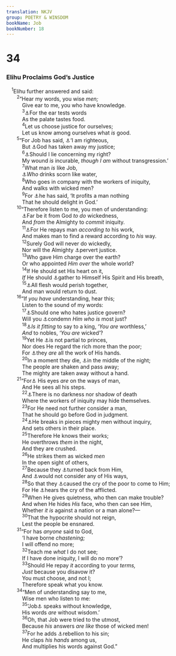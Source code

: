 ```yaml
---
translation: NKJV
group: POETRY & WINSDOM
bookName: Job 
bookNumber: 18
---
```


<div class="title"><h1>34</h1><h3>Elihu Proclaims God’s Justice</h3></div>
<span class="verse giop_34_1"> <sup>1</sup>Elihu further answered and said:<br/></span>
<span class="verse giop_34_2">  <sup>2</sup>“Hear my words, you wise <i>men;</i><br/>   Give ear to me, you who have knowledge.<br/></span>
<span class="verse giop_34_3">   <sup>3</sup><a data-toggle="tooltip" data-placement="bottom" title="Job 6:30; 12:11">⚓</a>For the ear tests words<br/>   As the palate tastes food.<br/></span>
<span class="verse giop_34_4">   <sup>4</sup>Let us choose justice for ourselves;<br/>   Let us know among ourselves what <i>is</i> good.<br/></span>
<span class="verse giop_34_5">  <sup>5</sup>“For Job has said, <a data-toggle="tooltip" data-placement="bottom" title="Job 13:18; 33:9">⚓</a>‘I am righteous,<br/>   But <a data-toggle="tooltip" data-placement="bottom" title="Job 27:2">⚓</a>God has taken away my justice;<br/></span>
<span class="verse giop_34_6">   <sup>6</sup><a data-toggle="tooltip" data-placement="bottom" title="Job 6:4; 9:17">⚓</a>Should I lie concerning my right?<br/>   My wound <i>is</i> incurable, <i>though</i> <i>I</i> <i>am</i> without transgression.’<br/></span>
<span class="verse giop_34_7">   <sup>7</sup>What man <i>is</i> like Job,<br/>   <a data-toggle="tooltip" data-placement="bottom" title="Job 15:16">⚓</a><i>Who</i> drinks scorn like water,<br/></span>
<span class="verse giop_34_8">   <sup>8</sup>Who goes in company with the workers of iniquity,<br/>   And walks with wicked men?<br/></span>
<span class="verse giop_34_9">   <sup>9</sup>For <a data-toggle="tooltip" data-placement="bottom" title="Mal. 3:14">⚓</a>he has said, ‘It profits a man nothing<br/>   That he should delight in God.’<br/></span>
<span class="verse giop_34_10">  <sup>10</sup>“Therefore listen to me, you men of understanding:<br/>   <a data-toggle="tooltip" data-placement="bottom" title="(Gen. 18:25; Deut. 32:4; 2 Chr. 19:7); Job 8:3; 36:23; Ps. 92:15; Rom. 9:14">⚓</a>Far be it from God <i>to</i> <i>do</i> wickedness,<br/>   And <i>from</i> the Almighty to <i>commit</i> iniquity.<br/></span>
<span class="verse giop_34_11">   <sup>11</sup><a data-toggle="tooltip" data-placement="bottom" title="Job 34:25; Ps. 62:12; (Prov. 24:12; Jer. 32:19); Ezek. 33:20; (Matt. 16:27); Rom. 2:6; (2 Cor. 5:10; Rev. 22:12)">⚓</a>For He repays man <i>according</i> <i>to</i> his work,<br/>   And makes man to find a reward according to <i>his</i> way.<br/></span>
<span class="verse giop_34_12">   <sup>12</sup>Surely God will never do wickedly,<br/>   Nor will the Almighty <a data-toggle="tooltip" data-placement="bottom" title="Job 8:3">⚓</a>pervert justice.<br/></span>
<span class="verse giop_34_13">   <sup>13</sup>Who gave Him charge over the earth?<br/>   Or who appointed <i>Him</i> <i>over</i> the whole world?<br/></span>
<span class="verse giop_34_14">   <sup>14</sup>If He should set His heart on it,<br/>   <i>If</i> He should <a data-toggle="tooltip" data-placement="bottom" title="Job 12:10; Ps. 104:29; (Eccl. 12:7)">⚓</a>gather to Himself His Spirit and His breath,<br/></span>
<span class="verse giop_34_15">   <sup>15</sup><a data-toggle="tooltip" data-placement="bottom" title="(Gen. 3:19); Job 10:9; (Eccl. 12:7)">⚓</a>All flesh would perish together,<br/>   And man would return to dust.<br/></span>
<span class="verse giop_34_16">  <sup>16</sup>“If <i>you</i> <i>have</i> understanding, hear this;<br/>   Listen to the sound of my words:<br/></span>
<span class="verse giop_34_17">   <sup>17</sup><a data-toggle="tooltip" data-placement="bottom" title="2 Sam. 23:3; Job 34:30">⚓</a>Should one who hates justice govern?<br/>   Will you <a data-toggle="tooltip" data-placement="bottom" title="Job 40:8">⚓</a>condemn <i>Him</i> <i>who</i> <i>is</i> most just?<br/></span>
<span class="verse giop_34_18">   <sup>18</sup><a data-toggle="tooltip" data-placement="bottom" title="Ex. 22:28">⚓</a><i>Is</i> <i>it</i> <i>fitting</i> to say to a king, ‘<i>You</i> <i>are</i> worthless,’<br/>   <i>And</i> to nobles, ‘<i>You</i> <i>are</i> wicked’?<br/></span>
<span class="verse giop_34_19">   <sup>19</sup>Yet He <a data-toggle="tooltip" data-placement="bottom" title="(Deut. 10:17; Acts 10:34; Rom. 2:11, 12)">⚓</a>is not partial to princes,<br/>   Nor does He regard the rich more than the poor;<br/>   For <a data-toggle="tooltip" data-placement="bottom" title="Job 31:15">⚓</a>they <i>are</i> all the work of His hands.<br/></span>
<span class="verse giop_34_20">   <sup>20</sup>In a moment they die, <a data-toggle="tooltip" data-placement="bottom" title="Ex. 12:29; Job 34:25; 36:20">⚓</a>in the middle of the night;<br/>   The people are shaken and pass away;<br/>   The mighty are taken away without a hand.<br/></span>
<span class="verse giop_34_21">  <sup>21</sup>“For<a data-toggle="tooltip" data-placement="bottom" title="(2 Chr. 16:9); Job 31:4; Ps. 34:15; (Prov. 5:21; 15:3; Jer. 16:17; 32:19)">⚓</a> His eyes <i>are</i> on the ways of man,<br/>   And He sees all his steps.<br/></span>
<span class="verse giop_34_22">   <sup>22</sup><a data-toggle="tooltip" data-placement="bottom" title="(Ps. 139:11, 12; Amos 9:2, 3)">⚓</a>There is no darkness nor shadow of death<br/>   Where the workers of iniquity may hide themselves.<br/></span>
<span class="verse giop_34_23">   <sup>23</sup>For He need not further consider a man,<br/>   That he should go before God in judgment.<br/></span>
<span class="verse giop_34_24">   <sup>24</sup><a data-toggle="tooltip" data-placement="bottom" title="Job 12:19; (Dan. 2:21)">⚓</a>He breaks in pieces mighty men without inquiry,<br/>   And sets others in their place.<br/></span>
<span class="verse giop_34_25">   <sup>25</sup>Therefore He knows their works;<br/>   He overthrows <i>them</i> in the night,<br/>   And they are crushed.<br/></span>
<span class="verse giop_34_26">   <sup>26</sup>He strikes them as wicked <i>men</i><br/>   In the open sight of others,<br/></span>
<span class="verse giop_34_27">   <sup>27</sup>Because they <a data-toggle="tooltip" data-placement="bottom" title="1 Sam. 15:11">⚓</a>turned back from Him,<br/>   And <a data-toggle="tooltip" data-placement="bottom" title="Ps. 28:5; Is. 5:12">⚓</a>would not consider any of His ways,<br/></span>
<span class="verse giop_34_28">   <sup>28</sup>So that they <a data-toggle="tooltip" data-placement="bottom" title="Job 35:9; James 5:4">⚓</a>caused the cry of the poor to come to Him;<br/>   For He <a data-toggle="tooltip" data-placement="bottom" title="(Ex. 22:23); Job 22:27">⚓</a>hears the cry of the afflicted.<br/></span>
<span class="verse giop_34_29">   <sup>29</sup>When He gives quietness, who then can make trouble?<br/>   And when He hides <i>His</i> face, who then can see Him,<br/>   Whether <i>it</i> <i>is</i> against a nation or a man alone?—<br/></span>
<span class="verse giop_34_30">   <sup>30</sup>That the hypocrite should not reign,<br/>   Lest the people be ensnared.<br/></span>
<span class="verse giop_34_31">  <sup>31</sup>“For has <i>anyone</i> said to God,<br/>   ‘I have borne <i>chastening;</i><br/>   I will offend no more;<br/></span>
<span class="verse giop_34_32">   <sup>32</sup>Teach me <i>what</i> I do not see;<br/>   If I have done iniquity, I will do no more’?<br/></span>
<span class="verse giop_34_33">   <sup>33</sup>Should He repay <i>it</i> according to your <i>terms,</i><br/>   <i>Just</i> because you disavow it?<br/>   You must choose, and not I;<br/>   Therefore speak what you know.<br/></span>
<span class="verse giop_34_34">  <sup>34</sup>“Men of understanding say to me,<br/>   Wise men who listen to me:<br/></span>
<span class="verse giop_34_35">   <sup>35</sup>‘Job<a data-toggle="tooltip" data-placement="bottom" title="Job 35:16; 38:2">⚓</a> speaks without knowledge,<br/>   His words <i>are</i> without wisdom.’<br/></span>
<span class="verse giop_34_36">   <sup>36</sup>Oh, that Job were tried to the utmost,<br/>   Because <i>his</i> answers <i>are</i> <i>like</i> those of wicked men!<br/></span>
<span class="verse giop_34_37">   <sup>37</sup>For he adds <a data-toggle="tooltip" data-placement="bottom" title="Job 7:11; 10:1">⚓</a>rebellion to his sin;<br/>   He claps <i>his</i> <i>hands</i> among us,<br/>   And multiplies his words against God.”<br/></span>
